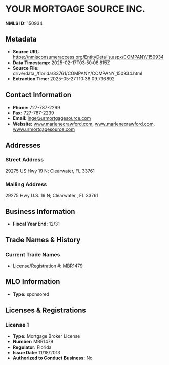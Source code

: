 # YOUR MORTGAGE SOURCE INC.

**NMLS ID:** 150934

## Metadata
- **Source URL:** https://nmlsconsumeraccess.org/EntityDetails.aspx/COMPANY/150934
- **Data Timestamp:** 2025-02-17T03:50:08.815Z
- **Source File:** drive/data_/florida/33761/COMPANY/COMPANY_150934.html
- **Extraction Time:** 2025-05-27T10:38:09.736892

## Contact Information
- **Phone:** 727-787-2299
- **Fax:** 727-787-2239
- **Email:** inge@urmortgagesource.com
- **Website:** www.marlenecrawford.com, www.marlenecrawford.com, www.urmortgagesource.com

## Addresses
### Street Address
29275 US Hwy 19 N; Clearwater, FL 33761

### Mailing Address
29275 Hwy U.S. 19 N; Clearwater,, FL 33761

## Business Information
- **Fiscal Year End:** 12/31

## Trade Names & History
### Current Trade Names
- License/Registration #: MBR1479

## MLO Information
- **Type:** sponsored

## Licenses & Registrations

### License 1
- **Type:** Mortgage Broker License
- **Number:** MBR1479
- **Regulator:** Florida
- **Issue Date:** 11/18/2013
- **Authorized to Conduct Business:** No
